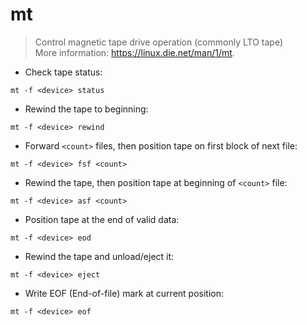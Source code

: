 # mt

> Control magnetic tape drive operation (commonly LTO tape)<br>
> More information: <https://linux.die.net/man/1/mt>.

- Check tape status:

`mt -f <device> status`

- Rewind the tape to beginning:

`mt -f <device> rewind`

- Forward `<count>` files, then position tape on first block of next file:

`mt -f <device> fsf <count>`

- Rewind the tape, then position tape at beginning of `<count>` file:

`mt -f <device> asf <count>`

- Position tape at the end of valid data:

`mt -f <device> eod`

- Rewind the tape and unload/eject it:

`mt -f <device> eject`

- Write EOF (End-of-file) mark at current position:

`mt -f <device> eof`
